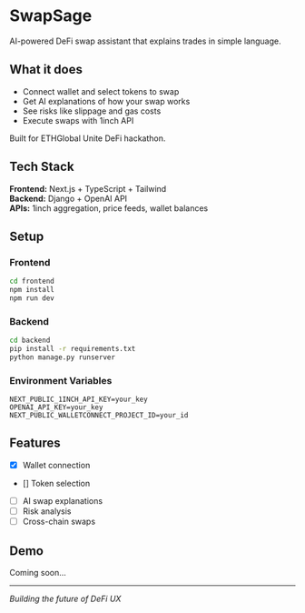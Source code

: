 # SwapSage

AI-powered DeFi swap assistant that explains trades in simple language.

## What it does

- Connect wallet and select tokens to swap
- Get AI explanations of how your swap works
- See risks like slippage and gas costs
- Execute swaps with 1inch API

Built for ETHGlobal Unite DeFi hackathon.

## Tech Stack

**Frontend:** Next.js + TypeScript + Tailwind  
**Backend:** Django + OpenAI API  
**APIs:** 1inch aggregation, price feeds, wallet balances

## Setup

### Frontend
```bash
cd frontend
npm install
npm run dev
```

### Backend  
```bash
cd backend
pip install -r requirements.txt
python manage.py runserver
```

### Environment Variables
```
NEXT_PUBLIC_1INCH_API_KEY=your_key
OPENAI_API_KEY=your_key
NEXT_PUBLIC_WALLETCONNECT_PROJECT_ID=your_id
```

## Features

- [x] Wallet connection
- [] Token selection
- [ ] AI swap explanations  
- [ ] Risk analysis
- [ ] Cross-chain swaps

## Demo

Coming soon...

---

*Building the future of DeFi UX*